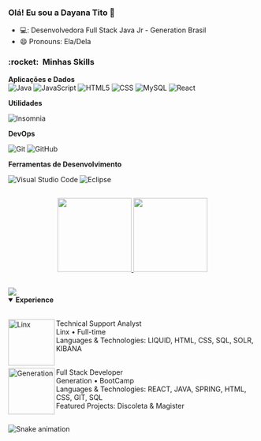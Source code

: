 ### Olá! Eu sou a Dayana Tito 👋


- 💻: Desenvolvedora Full Stack Java Jr - Generation Brasil
- 😄 Pronouns: Ela/Dela

<h3> :rocket: &nbsp;Minhas Skills </h3>

**Aplicações e Dados**  
  ![Java](https://img.shields.io/badge/-Java-333333?style=flat&logo=Java&logoColor=007396)
  ![JavaScript](https://img.shields.io/badge/-JavaScript-333333?style=flat&logo=javascript)
  ![HTML5](https://img.shields.io/badge/-HTML5-333333?style=flat&logo=HTML5)
  ![CSS](https://img.shields.io/badge/-CSS-333333?style=flat&logo=CSS3&logoColor=1572B6)
  ![MySQL](https://img.shields.io/badge/-MySQL-333333?style=flat&logo=mysql)
  ![React](https://img.shields.io/badge/-React-333333?style=flat&logo=react)
  
  **Utilidades**

  ![Insomnia](https://img.shields.io/badge/-Insomnia-333333?style=flat&logo=insomnia)

**DevOps**

  ![Git](https://img.shields.io/badge/-Git-333333?style=flat&logo=git)
  ![GitHub](https://img.shields.io/badge/-GitHub-333333?style=flat&logo=github)

**Ferramentas de Desenvolvimento**

  ![Visual Studio Code](https://img.shields.io/badge/-Visual%20Studio%20Code-333333?style=flat&logo=visual-studio-code&logoColor=007ACC)
  ![Eclipse](https://img.shields.io/badge/-Eclipse-333333?style=flat&logo=eclipse-ide&logoColor=2C2255)

##
 
 
 <div align="center" >
  <a href="https://github.com/DayanaTito">
  
  <img height="150em" src="https://github-readme-stats.vercel.app/api?username=DayanaTito&show_icons=true&theme=tokyonight&include_all_commits=true&hide_border=true&layout=compact&hide=issues,contribs&bg_color=00000000"/>
  <img height="150em" src="https://github-readme-stats.vercel.app/api/top-langs/?username=DayanaTito&layout=compact&langs_count=7&hide_border=true&theme=tokyonight&bg_color=00000000&langs_count=6"/>
</div>

  ##
  
 <div> 
  <a href="https://linkedin.com/in/dayanatito" target="_blank"><img src="https://img.shields.io/badge/-LinkedIn-%230077B5?style=for-the-badge&logo=linkedin&logoColor=white" target="_blank"></a> 
  
</div>

<details align="left" open/>
   <summary><b>Experience</b></summary>
   <br/>

[<img align="left" height="94px" width="94px" alt="Linx" target="_blank" src="https://i.imgur.com/YvDgmTy.png"/>](https://www.linx.com.br/)
Technical Support Analyst \
Linx • Full-time \
Languages & Technologies: LIQUID, HTML, CSS, SQL, SOLR, KIBANA \
<br/>

[<img align="left" height="94px" width="94px" alt="Generation" target="_blank" src="https://i.imgur.com/hCMyZKz.png"/>](https://brazil.generation.org/)
Full Stack Developer \
Generation • BootCamp \
Languages & Technologies: REACT, JAVA, SPRING, HTML, CSS, GIT, SQL  \
Featured Projects: Discoleta & Magister
</details>

 ##
 
 ![Snake animation](https://github.com/DayanaTito/DayanaTito/blob/output/github-contribution-grid-snake.svg)
